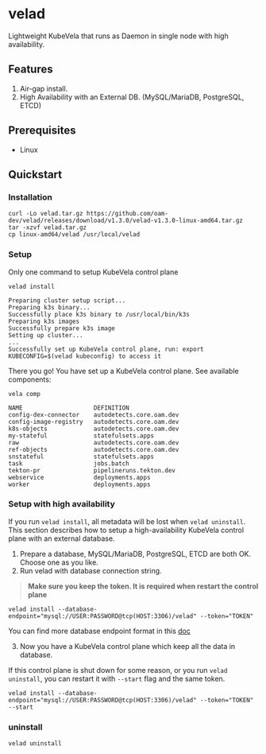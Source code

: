 # velad

Lightweight KubeVela that runs as Daemon in single node with high availability.

## Features

1. Air-gap install.
2. High Availability with an External DB. (MySQL/MariaDB, PostgreSQL, ETCD)
 
## Prerequisites

- Linux

## Quickstart

### Installation

```shell
curl -Lo velad.tar.gz https://github.com/oam-dev/velad/releases/download/v1.3.0/velad-v1.3.0-linux-amd64.tar.gz
tar -xzvf velad.tar.gz
cp linux-amd64/velad /usr/local/velad
```

### Setup

Only one command to setup KubeVela control plane

```shell
velad install
```
```shell
Preparing cluster setup script...
Preparing k3s binary...
Successfully place k3s binary to /usr/local/bin/k3s
Preparing k3s images
Successfully prepare k3s image
Setting up cluster...
...
Successfully set up KubeVela control plane, run: export KUBECONFIG=$(velad kubeconfig) to access it
```
There you go! You have set up a KubeVela control plane. See available components:
```shell
vela comp
```
```shell
NAME                    DEFINITION
config-dex-connector    autodetects.core.oam.dev
config-image-registry   autodetects.core.oam.dev
k8s-objects             autodetects.core.oam.dev
my-stateful             statefulsets.apps
raw                     autodetects.core.oam.dev
ref-objects             autodetects.core.oam.dev
snstateful              statefulsets.apps
task                    jobs.batch
tekton-pr               pipelineruns.tekton.dev
webservice              deployments.apps
worker                  deployments.apps
```

### Setup with high availability

If you run `velad install`, all metadata will be lost when `velad uninstall`. This section describes how to setup a 
high-availability KubeVela control plane with an external database.

1. Prepare a database, MySQL/MariaDB, PostgreSQL, ETCD are both OK. Choose one as you like.
2. Run velad with database connection string.

> **Make sure you keep the token. It is required when restart the control plane**
```shell
velad install --database-endpoint="mysql://USER:PASSWORD@tcp(HOST:3306)/velad" --token="TOKEN"
```

You can find more database endpoint format in this [doc](docs/db-connect-format.md)

3. Now you have a KubeVela control plane which keep all the data in database. 
 
If this control plane is shut down for some reason, or you run `velad uninstall`, you can restart it with `--start` flag and the same token.

```shell
velad install --database-endpoint="mysql://USER:PASSWORD@tcp(HOST:3306)/velad" --token="TOKEN" --start
```

### uninstall

```shell
velad uninstall
```